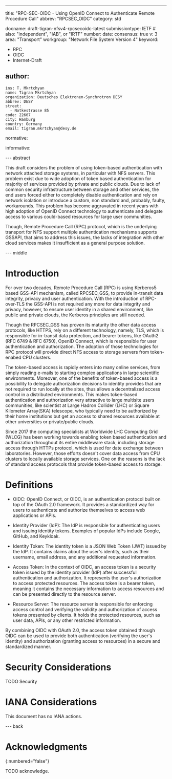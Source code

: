 ---
title: "RPC-SEC-OIDC - Using OpenID Connect to Authenticate Remote Procedure Call"
abbrev: "RPCSEC_OIDC"
category: std

docname: draft-tigran-nfsv4-rpcsecoidc-latest
submissiontype: IETF  # also: "independent", "IAB", or "IRTF"
number:
date:
consensus: true
v: 3
area: "Transport"
workgroup: "Network File System Version 4"
keyword:
 - RPC
 - OIDC
 - Internet-Draft

author:
 -
    ins: T. Mkrtchyan
    name: Tigran Mkrtchyan
    organization: Deutsches Elektronen-Synchrotron DESY
    abbrev: DESY
    street:
      - Notkestrasse 85
    code: 22607
    city: Hamburg
    country: Germany
    email: tigran.mkrtchyan@desy.de

normative:

informative:


--- abstract

This draft considers the problem of using token-based authentication with network attached storage systems, in particular
with NFS servers. This problem exist due to wide adoption of token based authentication for majority of services
provided by private and public clouds. Due to lack of common security infrastructure between storage and other services,
the end users forced either to completely disable authentication and rely on network isolation or introduce a custom,
non standard and, probably, faulty, workarounds. This problem has become aggravated in recent years with high adoption
of OpenID Connect technology to authenticate and delegate access to various could-based resources for large user communities.

Though, Remote Procedure Call (RPC) protocol, which is the underlying transport for NFS support multiple authentication
mechanisms supports GSSAPI, that aims to address this issues, the lacks of integration with other cloud services makes it
insufficient as a general purpose solution.

--- middle

# Introduction

For over two decades, Remote Procedure Call (RPC) is using Kerberos5 based GSS-API mechanism,
called RPCSEC_GSS, to provide in-transit data integrity, privacy and user authentication. With the introduction of RPC-over-TLS the
GSS-API is not required any more for data integrity and privacy, however, to ensure user identity in a shared environment,
like public and private clouds, the Kerberos principles are still needed.

Though the RPCSEC_GSS has proven its maturity the other data access protocols, like HTTPS, rely on a different technology,
namely, TLS, which is responsible for in-transit data protection, and bearer tokens, like OAuth2 (RFC 6749 & RFC 6750), OpenID
Connect, which is responsible for user authentication and authorization. The adoption of those technologies for RPC protocol will
provide direct NFS access to storage servers from token-enabed CPU clusters.

The token-based access is rapidly enters into many online services, from simply reading e-mails to starting complex applications
in large scientific environments. Moreover, one of the benefits of token-based access is a possibility to delegate
authorization decisions to identity provides that are not required to run locally at the sites, thus allows a decentralized access
control in a distributed environments. This makes token-based authentication and authorization very attractive to large multisite users
communities, like scientist at Large Hadron Collider (LHC) or Square Kilometer Array(SKA) telescope, who typically need to be
authorized by their home institutions but get an access to shared resources available at other universities or private/public clouds.

Since 2017 the computing specialists at Worldwide LHC Computing Grid (WLCG) has been working towards enabling token based authentication
and authorization throughout its entire middleware stack, including storage access through HTTPs protocol, which is used for date exchange
between laboratories. However, those efforts doesn't cover data access from CPU clusters to locally available storage services. One
on the reasons is the lack of standard access protocols that provide token-based access to storage.


# Definitions

- OIDC: OpenID Connect, or OIDC, is an authentication protocol built on top of the OAuth 2.0 framework. It provides a standardized way for users to authenticate and authorize themselves to access web applications or APIs.

- Identity Provider (IdP): The IdP is responsible for authenticating users and issuing identity tokens. Examples of popular IdPs include Google, GitHub, and Keykloak.

- Identity Token: The identity token is a JSON Web Token (JWT) issued by the IdP. It contains claims about the user's identity, such as their username, email address, and any additional requested information.

- Access Token: In the context of OIDC, an access token is a security token issued by the identity provider (IdP) after successful authentication and authorization. It represents the user's authorization to access protected resources. The access token is a bearer token, meaning it contains the necessary information to access resources and can be presented directly to the resource server.

- Resource Server: The resource server is responsible for enforcing access control and verifying the validity and authorization of access tokens presented by clients. It holds the protected resources, such as user data, APIs, or any other restricted information.

By combining OIDC with OAuth 2.0, the access token obtained through OIDC can be used to provide both authentication (verifying the user's identity) and authorization (granting access to resources) in a secure and standardized manner.

# Security Considerations

TODO Security


# IANA Considerations

This document has no IANA actions.


--- back

# Acknowledgments
{:numbered="false"}

TODO acknowledge.
